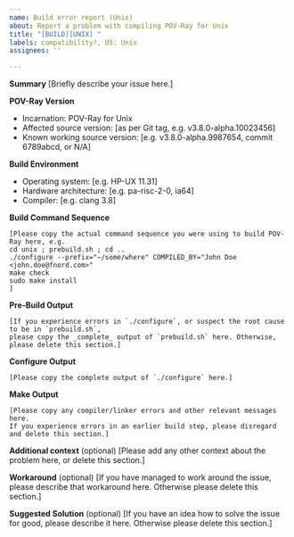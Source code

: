 ```yaml
---
name: Build error report (Unix)
about: Report a problem with compiling POV-Ray for Unix
title: "[BUILD][UNIX] "
labels: compatibility?, OS: Unix
assignees: ''

---
```


<!-- -----------------------------------------------------------------------------------------------
PLEASE REPLACE any placeholder texts in this report. We know them by heart, and don't need them
repeated in every issue report. Placeholders are marked with square brackets, which we kindly ask
you to remove as well.
Also, PLEASE DELETE any sections that you would leave empty.
------------------------------------------------------------------------------------------------ -->

**Summary**
[Briefly describe your issue here.]

**POV-Ray Version**
  - Incarnation: POV-Ray for Unix
  - Affected source version: [as per Git tag, e.g. v3.8.0-alpha.10023456]
  - Known working source version: [e.g. v3.8.0-alpha.9987654, commit 6789abcd, or N/A]

**Build Environment**
  - Operating system: [e.g. HP-UX 11.31]
  - Hardware architecture: [e.g. pa-risc-2-0, ia64]
  - Compiler: [e.g. clang 3.8]

**Build Command Sequence**
~~~
[Please copy the actual command sequence you were using to build POV-Ray here, e.g.
cd unix ; prebuild.sh ; cd ..
./configure --prefix="~/some/where" COMPILED_BY="John Doe <john.doe@fnord.com>"
make check
sudo make install
]
~~~

**Pre-Build Output**
~~~
[If you experience errors in `./configure`, or suspect the root cause to be in `prebuild.sh`,
please copy the _complete_ output of `prebuild.sh` here. Otherwise, please delete this section.]
~~~

**Configure Output**
~~~
[Please copy the complete output of `./configure` here.]
~~~

**Make Output**
~~~
[Please copy any compiler/linker errors and other relevant messages here.
If you experience errors in an earlier build step, please disregard and delete this section.]
~~~

**Additional context** (optional)
[Please add any other context about the problem here, or delete this section.]

**Workaround** (optional)
[If you have managed to work around the issue, please describe that workaround here.
Otherwise please delete this section.]

**Suggested Solution** (optional)
[If you have an idea how to solve the issue for good, please describe it here.
Otherwise please delete this section.]

<!-- -----------------------------------------------------------------------------------------------
NOTE: Please take a moment to PREVIEW your report before submitting it.
------------------------------------------------------------------------------------------------ -->
